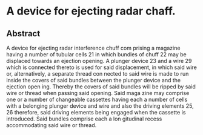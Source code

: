 # A device for ejecting radar chaff.

## Abstract
A device for ejecting radar interference chuff com prising a magazine having a number of tubular cells 21 in which bundles of chuff 22 may be displaced towards an ejection opening. A plunger device 23 and a wire 29 which is connected thereto is used for said displacement, in which said wire or, alternatively, a separate thread con nected to said wire is made to run inside the covers of said bundles between the plunger device and the ejection open ing. Thereby the covers of said bundles will be ripped by said wire or thread when passing said opening. Said maga zine may comprise one or a number of changeable cassettes having each a number of cells with a belonging plunger device and wire and also the driving elements 25, 26 therefore, said driving elements being engaged when the cassette is introduced. Said bundles comprise each a lon gitudinal recess accommodating said wire or thread.